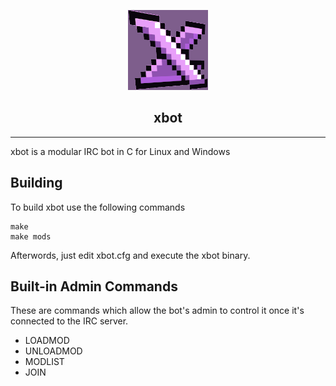 <p align="center">
  <img src="https://raw.githubusercontent.com/ablakely/xbot/master/resources/xbot.png" alt="xbot">
  <br>
  <h2 align="center">xbot</h2>
</p>

---

xbot is a modular IRC bot in C for Linux and Windows


## Building

To build xbot use the following commands

	make
    make mods

Afterwords, just edit xbot.cfg and execute the xbot binary.

## Built-in Admin Commands

These are commands which allow the bot's admin to control it once it's connected to the IRC server.

* LOADMOD <module>
* UNLOADMOD <module>
* MODLIST
* JOIN <channel>

